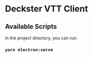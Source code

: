 # Deckster VTT Client

## Available Scripts

In the project directory, you can run:

### `yarn electron:serve`
